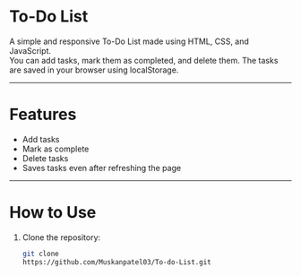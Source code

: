 # To-Do List

A simple and responsive To-Do List made using HTML, CSS, and JavaScript.  
You can add tasks, mark them as completed, and delete them. The tasks are saved in your browser using localStorage.

---

# Features

- Add tasks
- Mark as complete
- Delete tasks
- Saves tasks even after refreshing the page

---

# How to Use

1. Clone the repository:
   ```bash
   git clone
   https://github.com/Muskanpatel03/To-do-List.git
